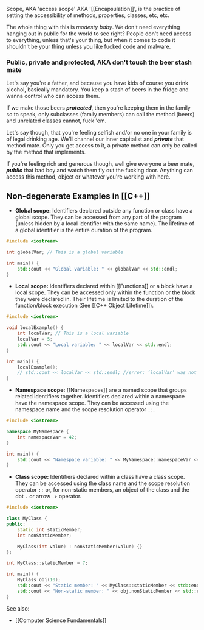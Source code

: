 Scope, AKA 'access scope' AKA '[[Encapsulation]]', is the practice of setting the accessibility of methods, properties, classes, etc, etc.

The whole thing with this is *modesty baby*. We don't need everything hanging out in public for the world to see right? People don't need access to everything, unless that's your thing, but when it comes to code it shouldn't be your thing unless you like fucked code and malware.

### Public, private and protected, AKA don't touch the beer stash mate

Let's say you're a father, and because you have kids of course you drink alcohol, basically mandatory. You keep a stash of beers in the fridge and wanna control who can access them.

If we make those beers **_protected_**, then you're keeping them in the family so to speak, only subclasses (family members) can call the method (beers) and unrelated classes cannot, fuck 'em.

Let's say though, that you're feeling selfish and/or no one in your family is of legal drinking age. We'll channel our inner capitalist and **_private_** that method mate. Only you get access to it, a private method can only be called by the method that implements.

If you're feeling rich and generous though, well give everyone a beer mate, **_public_** that bad boy and watch them fly out the fucking door. Anything can access this method, object or whatever you're working with here.

## Non-degenerate Examples in [[C++]]

- **Global scope:** Identifiers declared outside any function or class have a global scope. They can be accessed from any part of the program (unless hidden by a local identifier with the same name). The lifetime of a global identifier is the entire duration of the program.

```cpp
#include <iostream>

int globalVar; // This is a global variable

int main() {
    std::cout << "Global variable: " << globalVar << std::endl;
}
```

- **Local scope:** Identifiers declared within [[Functions]] or a block have a local scope. They can be accessed only within the function or the block they were declared in. Their lifetime is limited to the duration of the function/block execution (See [[C++ Object Lifetime]]).

```cpp
#include <iostream>

void localExample() {
    int localVar; // This is a local variable
    localVar = 5;
    std::cout << "Local variable: " << localVar << std::endl;
}

int main() {
    localExample();
    // std::cout << localVar << std::endl; //error: ‘localVar’ was not declared in this scope
}
```

- **Namespace scope:** [[Namespaces]] are a named scope that groups related identifiers together. Identifiers declared within a namespace have the namespace scope. They can be accessed using the namespace name and the scope resolution operator `::`.

```cpp
#include <iostream>

namespace MyNamespace {
    int namespaceVar = 42;
}

int main() {
    std::cout << "Namespace variable: " << MyNamespace::namespaceVar << std::endl;
}
```

- **Class scope:** Identifiers declared within a class have a class scope. They can be accessed using the class name and the scope resolution operator `::` or, for non-static members, an object of the class and the dot `.` or arrow `->` operator.

```cpp
#include <iostream>

class MyClass {
public:
    static int staticMember;
    int nonStaticMember;

    MyClass(int value) : nonStaticMember(value) {}
};

int MyClass::staticMember = 7;

int main() {
    MyClass obj(10);
    std::cout << "Static member: " << MyClass::staticMember << std::endl;
    std::cout << "Non-static member: " << obj.nonStaticMember << std::endl;
}
```


See also:
- [[Computer Science Fundamentals]]


